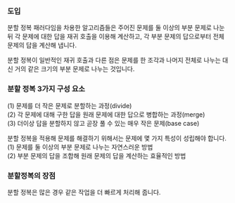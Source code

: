 ### 도입
분할 정복 패러다임을 차용한 알고리즘들은 주어진 문제를 둘 이상의 부분 문제로 나눈 뒤 각 문제에 대한 답을 재귀 호출을 이용해 계산하고, 각 부분 문제의 답으로부터 전체 문제의 답을 계산해 냅니다.  

분할 정복이 일반적인 재귀 호출과 다른 점은 문제를 한 조각과 나머지 전체로 나누는 대신 거의 같은 크기의 부분 문제로 나누는 것입니다.  

### 분할 정복 3가지 구성 요소

(1) 문제를 더 작은 문제로 분할하는 과정(divide)  
(2) 각 문제에 대해 구한 답을 원래 문제에 대한 답으로 병합하는 과정(merge)  
(3) 더이상 답을 분할하지 않고 곧장 풀 수 있는 매우 작은 문제(base case)  

분할 정복을 적용해 문제를 해결하기 위해서는 문제에 몇 가지 특성이 성립해야 합니다.  
(1) 문제를 둘 이상의 부분 문제로 나누는 자연스러운 방법  
(2) 부분 문제의 답을 조합해 원래 문제의 답을 계산하는 효율적인 방법  

### 분할정복의 장점

분할 정복은 많은 경우 같은 작업을 더 빠르게 처리해 줍니다.  
